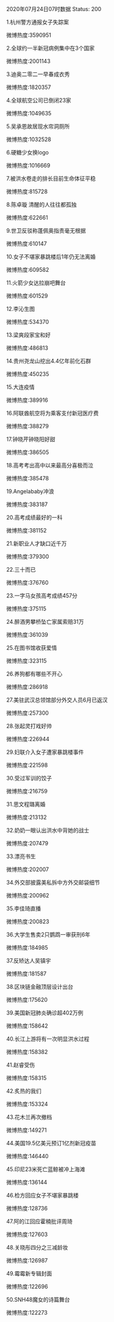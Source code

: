 2020年07月24日07时数据
Status: 200

1.杭州警方通报女子失踪案

微博热度:3590951

2.全球约一半新冠病例集中在3个国家

微博热度:2001143

3.迪奥二零二一早春成衣秀

微博热度:1820357

4.全球航空公司已倒闭23家

微博热度:1049635

5.吴承恩故居现水帘洞厕所

微博热度:1032528

6.硬糖少女换logo

微博热度:1016669

7.被洪水卷走的排长目前生命体征平稳

微博热度:815728

8.陈卓璇 清醒的人往往都孤独

微博热度:622661

9.世卫反驳称蓬佩奥指责毫无根据

微博热度:610147

10.女子不堪家暴跳楼后1年仍无法离婚

微博热度:609582

11.火箭少女达拉崩吧舞台

微博热度:601529

12.李沁生图

微博热度:534370

13.梁爽段家宝和好

微博热度:486813

14.贵州尧龙山挖出4.4亿年前化石群

微博热度:450235

15.大连疫情

微博热度:389916

16.阿联酋航空将为乘客支付新冠医疗费

微博热度:388279

17.钟晓芹钟晓阳好甜

微博热度:386505

18.高考考出高中以来最高分喜极而泣

微博热度:385478

19.Angelababy冲浪

微博热度:383187

20.高考成绩最好的一科

微博热度:381152

21.新职业人才缺口近千万

微博热度:379300

22.三十而已

微博热度:376760

23.一字马女孩高考成绩457分

微博热度:375115

24.醉酒男攀桥坠亡家属索赔31万

微博热度:361039

25.在图书馆收获爱情

微博热度:323115

26.养狗都有哪些不开心

微博热度:286918

27.美驻武汉总领馆部分外交人员6月已返汉

微博热度:257300

28.张起灵打戏好帅

微博热度:226944

29.妇联介入女子遭家暴跳楼事件

微博热度:221598

30.受过军训的饺子

微博热度:216759

31.思文程璐离婚

微博热度:213132

32.奶奶一眼认出洪水中背她的战士

微博热度:207479

33.漂亮书生

微博热度:202007

34.外交部披露美私拆中方外交邮袋细节

微博热度:200962

35.李佳琦直播

微博热度:200823

36.大学生售卖2只鹦鹉一审获刑6年

微博热度:184985

37.反矫达人吴镇宇

微博热度:181587

38.区块链金融顶层设计出台

微博热度:175620

39.美国新冠肺炎确诊超402万例

微博热度:158642

40.长江上游将有一次明显洪水过程

微博热度:158382

41.赵睿受伤

微博热度:158315

42.炙热的我们

微博热度:153324

43.花木兰再次撤档

微博热度:149271

44.美国19.5亿美元预订1亿剂新冠疫苗

微博热度:146440

45.印尼23米死亡蓝鲸被冲上海滩

微博热度:136144

46.检方回应女子不堪家暴跳楼

微博热度:128736

47.阿的江回应霍楠批评周琦

微博热度:127603

48.关晓彤四分之三减龄妆

微博热度:126987

49.霉霉新专辑封面

微博热度:122696

50.SNH48魔女的诗篇舞台

微博热度:122273

